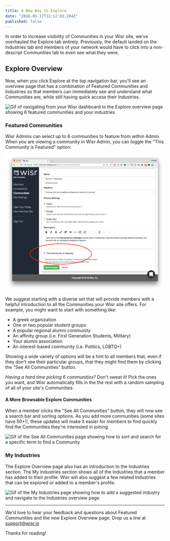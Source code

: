 ```yaml
---
title: A New Way to Explore
date: "2018-05-17T12:12:03.284Z"
published: false
---
```


In order to increase visibility of Communities in your Wisr site, we've overhauled the Explore tab entirely. Previously, the default landed on the Industries tab and members of your network would have to click into a non-descript Communities tab to even see what they were.

## Explore Overview

Now, when you click Explore at the top navigation bar, you'll see an overview page that has a combination of Featured Communities and Industries so that members can immediately see and understand what Communities are, while still having quick access their Industries.

![Gif of navigating from your Wisr dashboard to the Explore overview page showing 6 featured communities and your industries](./dashboard-to-explore.gif)

### Featured Communities

Wisr Admins can select up to 6 communities to feature from within Admin. When you are viewing a community in Wisr Admin, you can toggle the "This Community is Featured" option:

![Wisr admin community detail page with a circle around the "This community is featured" toggle](./admin-community-detail.png)

We suggest starting with a diverse set that will provide members with a helpful introduction to all the Communities your Wisr site offers. For example, you might want to start with something like:

- A greek organization
- One or two popular student groups
- A popular regional alumni community
- An affinity group (i.e. First Generation Students, Military)
- Your alumni association
- An interest-based community (i.e. Politics, LGBTQ+)

Showing a wide variety of options will be a hint to all members that, even if they don't see their particular groups, that they might find them by clicking the "See All Communities" button.

_Having a hard time picking 6 communities?_ Don't sweat it! Pick the ones you want, and Wisr automatically fills in the the rest with a random sampling of all of your site's Communities.

#### A More Browsable Explore Communities

When a member clicks the "See All Communities" button, they will now see a search bar and sorting options. As you add more communities (some sites have 50+!), these updates will make it easier for members to find quickly find the Communities they're interested in joining.

![Gif of the See All Communities page showing how to sort and search for a specific term to find a Community](./see-all-communities-overview.gif)

### My Industries

The Explore Overview page also has an introduction to the Industries section. The My Industries section shows all of the Industries that a member has added to their profile. Wisr will also suggest a few related Industries that can be explored or added to a member's profile.

![Gif of the My Industries page showing how to add a suggested industry and navigate to the Industries overview page](./my-industries-overview.gif)

---

We'd love to hear your feedback and questions about Featured Communities and the new Explore Overview page. Drop us a line at <a href="support@wisr.io">support@wisr.io</a>

Thanks for reading!
